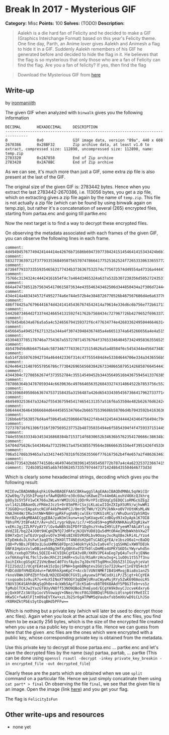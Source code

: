 # Break In 2017 - Mysterious GIF



**Category:** Misc
**Points:** 100
**Solves:** (TODO)
**Description:**

> Aalekh is a die hard fan of Felicity and he decided to make a GIF (Graphics Interchange Format) based on this year's Felicity theme.
> One fine day, Parth, an Anime lover gives Aalekh and Animesh a flag to hide it in a GIF. Suddenly Aalekh remembers of his GIF he generated before and decided to hide the flag in it.
> He believes that the flag is so mysterious that only those who are a fan of Felicity can find the flag. Are you a fan of felicity? If yes, then find the flag 

> Download the Mysterious GIF from [here](https://goo.gl/YQq3js)

## Write-up

by [ironmaniiith](https://github.com/ironmaniiith)

The given GIF when analyzed with `binwalk` gives you the following information
```
DECIMAL       HEXADECIMAL     DESCRIPTION
--------------------------------------------------------------------------------
0             0x0             GIF image data, version "89a", 440 x 608
2670386       0x28BF32        Zip archive data, at least v1.0 to extract, compressed size: 112890, uncompressed size: 112890, name: temp.zip
2783320       0x2A7858        End of Zip archive
2783420       0x2A78BC        End of Zip archive
```

As we can see, it's much more than just a GIF, some extra zip file is also present at the last of the GIF.

The original size of the given GIF is: 2783442 bytes. Hence when you extract the last 2783442-2670386, i.e. 113056 bytes, you get a zip file, which on extracting gives a zip file again by the name of `temp.zip`. This file is not actually a zip file (which can be found by using binwalk again on temp.zip), but rather it's a concatenation of several (265) encrypted files, starting from partaa.enc and going till partke.enc

Now the next target is to find a way to decrypt these encrypted files.

On observing the metadata associated with each frames of the given GIF, you can observe the following lines in each frame.
```
comment: 4d494945767749424144414e42676b71686b6947397730424151454641415343424b6b776767536c41674541416f4942415144644d4e624c3571565769435172
comment: 5832773639712f377933536849507565707478664177525162524f72653330633655772f6f4b3877655a547834346d30414c6f75685634364b63514a6b687271
comment: 67384f79337335593546563177434b3736367532574c775672574d49554a47316a4444725276595049635135557143703545445143696f524d4763555a456732
comment: 75766c3134324c44424161654f4c7a464d3465324a637a532b307238356d5052724353786a4c4b4c614c774949516e5a58497058535552562f776a6877575231
comment: 664a474738512b7563454170615873634e435546343462506d344850434a2f306d7244435457482f59324350564a6b4e6b2b6f305637564f74484b734d4c344e
comment: 434e414a483434572f4952774a6e744e572b4e3848726770526b467567686d4e6a63776c456b7274554b4731735243792f2f57687544756e5632706853525176
comment: 486f74425a76796441674d424141454367674542414a79614e336d6c6b756e772b617137704b5561677636437a6442477964394a78447941706b314b374f4938
comment: 54426873464d2f33744246654131592f41762b7568434c727967726b4279652f6963372f2b30356f3853392b65674d6b52584e484b41757952336752696b7759
comment: 7678454b634a676a5a5a4c524656794159372f6c477634774e42683362495044664631446739737a596e6b774948396c4c454679656d4d3734416941596c6371
comment: 6456645a49452f6271325a344a4f307439484367485a4e6651374a645266656a4e4a51565955443031517535644d744f523465494d6462576b68625658773254
comment: 45304837785178746a7754367a557270714576764f376533464845734249583635565258524c6276394f6f61794a786352715838654a6b5269344c2f597a6f34
comment: 4b5470456d6b64754a4c58734677743361715154626a5a48584f6c5454344e45647348327030547343414543675945412f653162737a4f3061312b6342614451
comment: 6a514f2b50763942734a464442336f314c477555484d4e53384644706e334a3436556b59796b353276496130763454636a715353484e4976585730544445556b
comment: 624e4641314870557856786c7730426965656838426733486658795142685876645444376b306c73446d4d456f3455504b59533644356359577972776864356e
comment: 4344304c72786562674f373552784c35514549452b34435649516b4367594541337638522f584b52564a50453461456567377051347554766346786a454e4e65
comment: 787866364b34787059344c6639636c49766465635268433274314864522b7853756c552f52536152727a4863773378672b4c31754f3073317435533766336e75
comment: 3361696849586b636747537158435a3156487a426d65433430545673664179627337714a30785936543571384d6e78324f62355a336c49477579686a65566174
comment: 4649493253647a324a2f55436759454174654131357a516f6a53504e482b62676d62424e717465763247556a536f374932556b777243316e4559515334636266
comment: 5064444364643066684d6444585534766e2b66575539686b58706d4b7043592b416363626c56554e744e4d4b6649423453484d78716a426961386f31616e5a35
comment: 726b6e6f5638576d4a4f50645a6259666478422f4b4432454434444243464756494c79417975657731506657436f64586969502f5a356a67742b6b4367594541
comment: 727378716f61306f316f3975695237752b48735835494e6f5854394f4f475933715144576a55526e61435779774d756a525979355a774b363930416f6f4c5253
comment: 744e555633334b3453416868384b7153714f6830652b34636b5762354170666c38634b3561362b76383854303958384141645935504247335465622b7673357a
comment: 54704d75626c54434b4a773259617a4754385579564e38666635334e4f3951426f4533686d45796f642f4543675941396b307879434a7a6376654b6478727936
comment: 706a51786b39465a7a3341744570316f635635566f776167562b4f4e657a2f4863634638474a4f384244716c5036586b634c5574736e70367459526545494349
comment: 484b7735432b667741586c4649746d30396145565458772b787a4c4a623253723667415450574d35715661756278667362356d58482f77443969434c684a536f
comment: 724b3052485a6b745062457335797444737142486435504646773d3d
```

Which is clearly some hexadecimal strings, decoding which gives you the following result:
```
MIIEvwIBADANBgkqhkiG9w0BAQEFAASCBKkwggSlAgEAAoIBAQDdMNbL5qVWiCQr
X2w69q/7y3ShIPueptxfAwRQbROre30c6Uw/oK8weZTx44m0ALouhV46KcQJkhrq
g8Oy3s5Y5FV1wCK766u2WLwVrWMIUJG1jDDrRvYPIcQ5UqCp5EDQCioRMGcUZEg2
uvl142LDBAaeOLzFM4e2JczS+0r85mPRrCSxjLKLaLwIIQnZXIpXSURV/wjhwWR1
fJGG8Q+ucEApaXscNCUF44bPm4HPCJ/0mrDCTWH/Y2CPVJkNk+o0V7VOtHKsML4N
CNAJH44W/IRwJntNW+N8HrgpRkFughmNjcwlEkrtUKG1sRCy//WhuDunV2phSRQv
HotBZvydAgMBAAECggEBAJyaN3mlkunw+aq7pKUagv6CzdBGyd9JxDyApk1K7OI8
TBhsFM/3tBFeA1Y/Av+uhCLrygrkBye/ic7/+05o8S9+egMkRXNHKAuyR3gRikwY
vxEKcJgjZZLRFVyAY7/lGv4wNBh3bIPDfF1Dg9szYnkwIH9lLEFyemM74AiAYlcq
dVdZIE/bq2Z4JO0t9HCgHZNfQ7JdRfejNJQVYUD01Qu5dMtOR4eIMdbWkhbVXw2T
E0H7xQxtjwT6zUrpqEvvO7e3FHEsBIX65VRXRLbv9OoayJxcRqX8eJkRi4L/Yzo4
KTpEmkduJLXsFwt3aqQTbjZHXOlTT4NEdsH2p0TsCAECgYEA/e1bszO0a1+cBaDQ
jQO+Pv9BsJFDB3o1LGuUHMNS8FDpn3J46UkYyk52vIa0v4TcjqSSHNIvXW0TDEUk
bNFA1HpUxVxlw0Bieeh8Bg3HfXyQBhXvdTD7k0lsDmMEo4UPKYS6D5cYWyrwhd5n
CD0LrxebgO75RxL5QEIE+4CVIQkCgYEA3v8R/XKRVJPE4aEeg7pQ4uTvcFxjENNe
xxf6K4xpY4Lf9clIvdecRhC2t1HdR+xSulU/RSaRrzHcw3xg+L1uO0s1t5S7f3nu
3aihIXkcgGSqXCZ1VHzBmeC40TVsfAybs7qJ0xY6T5q8Mnx2Ob5Z3lIGuyhjeVat
FII2Sdz2J/UCgYEAteA15zQojSPNH+bgmbBNqtev2GUjSo7I2UkwrC1nEYQS4cbf
PdDCdd0fhMdDXU4vn+fWU9hkXpmKpCY+AccblVUNtNMKfIB4SHMxqjBia8o1anZ5
rknoV8WmJOPdZbYfdxB/KD2ED4DBCFGVILyAyuew1PfWCodXiiP/Z5jgt+kCgYEA
rsxqoa0o1o9uiR7u+HsX5INoXT9OOGY3qQDWjURnaCWywMujRYy5ZwK690AooLRS
tNUV33K4SAhh8KqSqOh0e+4ckWb5Apfl8cK5a6+v88T09X8AAdY5PBG3Teb+vs5z
TpMublTCKJw2YazGT8UyVN8ff53NO9QBoE3hmEyod/ECgYA9k0xyCJzcveKdxry6
pjQxk9FZz3AtEp1ocV5VowagV+ONez/HccF8GJO8BDqlP6XkcLUtsnp6tYReEICI
HKw5C+fwAXlFItm09aEVTXw+xzLJb2Sr6gATPWM5qVaubxfsb5mXH/wD9iCLhJSo
rK0RHZktPbEs5ytDsqBHd5PFFw==
```

Which is nothing but a private key (which will later be used to decrypt those .enc files).
Again when you look at the actual size of the .enc files, you find them to be exactly 256 bytes, which is the size of the encrypted file created when you use a rsa public key to encrypt a file. Hence we can guess from here that the given .enc files are the ones which were encrypted with a public key, whose corresponding private key is obtained from the metadata.

Use this private key to decrypt all those partaa.enc ... partke.enc and let's save the decrypted files by the name (say) partaa, partab, ... partke
(This can be done using `openssl rsautl -decrypt -inkey private_key_breakin -in encrypted_file -out decrypted_file`)

Clearly these are the parts which are obtained when we use `split` command on a particular file. Hence we just simply concatinate them using `cat part* > final`
On observing the file `final`, we see that the given file is an image. Open the image (link [here](https://goo.gl/LeNzrw)) and you get your flag. 

The flag is `FelicityIsFun`

## Other write-ups and resources
* none yet